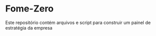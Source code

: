# Fome-Zero
Este repositório contém arquivos e script para construir um painel de estratégia da empresa
